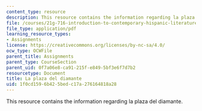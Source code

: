 ```yaml
---
content_type: resource
description: This resource contains the information regarding la plaza del diamante.
file: /courses/21g-716-introduction-to-contemporary-hispanic-literature-spring-2005/1f0cd1596b425bedc17a276164818a28_MIT21G_716S05_rodo_quest.pdf
file_type: application/pdf
learning_resource_types:
- Assignments
license: https://creativecommons.org/licenses/by-nc-sa/4.0/
ocw_type: OCWFile
parent_title: Assignments
parent_type: CourseSection
parent_uid: 0f7a06e8-ca91-215f-e849-5bf3e6f7d7b2
resourcetype: Document
title: La plaza del diamante
uid: 1f0cd159-6b42-5bed-c17a-276164818a28
---
```

This resource contains the information regarding la plaza del diamante.